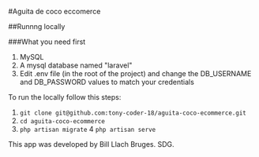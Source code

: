 #Aguita de coco eccomerce

##Runnng locally

###What you need first

1. MySQL
2. A mysql database named "laravel"
3. Edit .env file (in the root of the project) and change the DB_USERNAME
and DB_PASSWORD values to match your credentials

To run the locally follow this steps:

1. `git clone git@github.com:tony-coder-18/aguita-coco-ecommerce.git`
2. `cd aguita-coco-ecommerce`
3. `php artisan migrate`
4  `php artisan serve`

This app was developed by Bill Llach Bruges. SDG.
